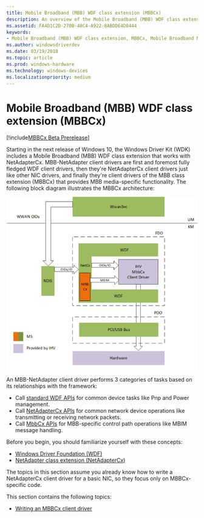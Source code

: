 ```yaml
---
title: Mobile Broadband (MBB) WDF class extension (MBBCx)
description: An overview of the Mobile Broadband (MBB) WDF class extension (MBBCx).
ms.assetid: FA4D1C2D-270B-40C4-A922-8ABDDE4D8444
keywords:
- Mobile Broadband (MBB) WDF class extension, MBBCx, Mobile Broadband NetAdapterCx
ms.author: windowsdriverdev
ms.date: 03/19/2018
ms.topic: article
ms.prod: windows-hardware
ms.technology: windows-devices
ms.localizationpriority: medium
---
```


# Mobile Broadband (MBB) WDF class extension (MBBCx)

[!include[MBBCx Beta Prerelease](../mbbcx-beta-prerelease.md)]

Starting in the next release of Windows 10, the Windows Driver Kit (WDK) includes a Mobile Broadband (MBB) WDF class extension that works with NetAdapterCx. MBB-NetAdapter client drivers are first and foremost fully fledged WDF client drivers, then they're NetAdapterCx client drivers just like other NIC drivers, and finally they're client drivers of the MBB class extension (MBBCx) that provides MBB media-specific functionality. The following block diagram illustrates the MBBCx architecture:

![MbbCx architecture](images/MbbCx.png)

An MBB-NetAdapter client driver performs 3 categories of tasks based on its relationships with the framework:

- Call [standard WDF APIs](https://docs.microsoft.com/windows-hardware/drivers/ddi/content/_wdf/) for common device tasks like Pnp and Power management.
- Call [NetAdapterCx APIs](https://docs.microsoft.com/windows-hardware/drivers/ddi/content/_netvista/#netadaptercx) for common network device operations like transmitting or receiving network packets.
- Call [MbbCx APIs](https://docs.microsoft.com/windows-hardware/drivers/ddi/content/_netvista/#mbbcx) for MBB-specific control path operations like MBIM message handling.

Before you begin, you should familiarize yourself with these concepts:

- [Windows Driver Foundation (WDF)](../wdf/using-the-framework-to-develop-a-driver.md)
- [NetAdapter class extension (NetAdapterCx)](index.md)

The topics in this section assume you already know how to write a NetAdapterCx client driver for a basic NIC, so they focus only on MBBCx-specific code.

This section contains the following topics:

- [Writing an MBBCx client driver](writing-an-mbbcx-client-driver.md)
